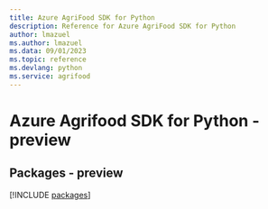 ```yaml
---
title: Azure AgriFood SDK for Python
description: Reference for Azure AgriFood SDK for Python
author: lmazuel
ms.author: lmazuel
ms.data: 09/01/2023
ms.topic: reference
ms.devlang: python
ms.service: agrifood
---
```

# Azure Agrifood SDK for Python - preview
## Packages - preview
[!INCLUDE [packages](agrifood-index.md)]